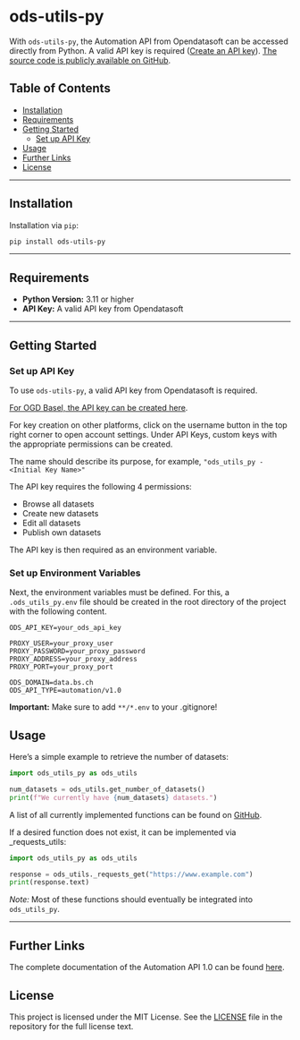 # ods-utils-py
With `ods-utils-py`, the Automation API from Opendatasoft can be accessed directly from Python. A valid API key is required ([Create an API key](#set-up-api-key)). [The source code is publicly available on GitHub](https://github.com/RenatoFarruggio/ods-utils-py).

## Table of Contents

   - [Installation](#installation)
   - [Requirements](#requirements)
   - [Getting Started](#getting-started)
     - [Set up API Key](#set-up-api-key)
   - [Usage](#usage)
   - [Further Links](#further-links)
   - [License](#license)

---

## Installation

Installation via `pip`:

```bash
pip install ods-utils-py
```

---

## Requirements

- **Python Version:** 3.11 or higher
- **API Key:** A valid API key from Opendatasoft

---

## Getting Started

### Set up API Key

To use `ods-utils-py`, a valid API key from Opendatasoft is required.

[For OGD Basel, the API key can be created here](https://data.bs.ch/account/api-keys/).

For key creation on other platforms, click on the username button in the top right corner to open account settings. Under API Keys, custom keys with the appropriate permissions can be created.

The name should describe its purpose, for example, `"ods_utils_py - <Initial Key Name>"`

The API key requires the following 4 permissions:
- Browse all datasets
- Create new datasets
- Edit all datasets
- Publish own datasets

The API key is then required as an environment variable.

### Set up Environment Variables
Next, the environment variables must be defined. For this, a `.ods_utils_py.env` file should be created in the root directory of the project with the following content.

```text
ODS_API_KEY=your_ods_api_key

PROXY_USER=your_proxy_user
PROXY_PASSWORD=your_proxy_password
PROXY_ADDRESS=your_proxy_address
PROXY_PORT=your_proxy_port

ODS_DOMAIN=data.bs.ch
ODS_API_TYPE=automation/v1.0
```

**Important:** Make sure to add `**/*.env` to your .gitignore!

## Usage

Here’s a simple example to retrieve the number of datasets:

```python
import ods_utils_py as ods_utils

num_datasets = ods_utils.get_number_of_datasets()
print(f"We currently have {num_datasets} datasets.")
```

A list of all currently implemented functions can be found on [GitHub](https://github.com/RenatoFarruggio/ods-utils-py/tree/main/src/ods_utils_py).

If a desired function does not exist, it can be implemented via _requests_utils:

```python
import ods_utils_py as ods_utils

response = ods_utils._requests_get("https://www.example.com")
print(response.text)
```

*Note:* Most of these functions should eventually be integrated into `ods_utils_py`.

---

## Further Links
The complete documentation of the Automation API 1.0 can be found [here](https://help.opendatasoft.com/apis/ods-automation-v1/).

## License

This project is licensed under the MIT License. See the [LICENSE](LICENSE) file in the repository for the full license text.
